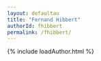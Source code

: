 ```yaml
---
layout: defaultau
title: "Fernand Hibbert"
authorId: fhibbert
permalink: /fhibbert/
---
```

{% include loadAuthor.html %}
<script>
    $(document).ready(function(){
        showAuthorBio('{{ page.authorId }}');
   });
</script>
